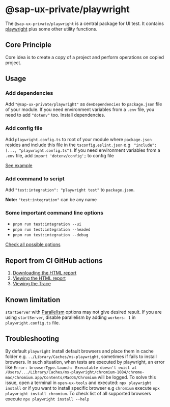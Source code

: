 #  @sap-ux-private/playwright
The `@sap-ux-private/playwright` is a central package for UI test. It contains [playwright](https://www.npmjs.com/package/playwright) plus some other utility functions.

## Core Principle
Core idea is to create a copy of a project and perform operations on copied project.

## Usage
### Add dependencies
Add `"@sap-ux-private/playwright"` as `devDependencies` to `package.json` file of your module. If you need environment variables from a  `.env` file, you need to add `"dotenv"` too.
Install dependencies.

### Add config file
Add `playwright.config.ts` to root of your module where `package.json` resides and include this file in the `tsconfig.eslint.json` e.g ` "include": [..., "playwright.config.ts"]`.
If you need environment variables from a  `.env` file, add `import 'dotenv/config';` to config file

[See example](https://github.com/SAP/open-ux-tools/blob/main/packages/preview-middleware/playwright.config.ts)

### Add command to script
Add `"test:integration": "playwright test"` to `package.json`. 

**Note:** `"test:integration"` can be any name

### Some important command line options
* `pnpm run test:integration --ui`
* `pnpm run test:integration --headed`
* `pnpm run test:integration --debug`

[Check all possible options](https://playwright.dev/docs/test-cli)

## Report from CI GitHub actions
1. [Downloading the HTML report](https://playwright.dev/docs/ci-intro#downloading-the-html-report)
2. [Viewing the HTML report](https://playwright.dev/docs/ci-intro#viewing-the-html-report)
3. [Viewing the Trace](https://playwright.dev/docs/ci-intro#viewing-the-trace)


## Known limitation
`startServer` with [Parallelism](https://playwright.dev/docs/test-parallel) options may not give desired result. If you are using `startServer`, disable parallelism by adding `workers: 1` in `playwright.config.ts` file.

## Troubleshooting
By default `playwright` install default browsers and place them in cache folder e.g. `../Library/Caches/ms-playwright`, sometimes if fails to install browsers. In such situation, when tests are executed by playwright, an error like `Error: browserType.launch: Executable doesn't exist at /Users/.../Library/Caches/ms-playwright/chromium-1084/chrome-mac/Chromium.app/Contents/MacOS/Chromium` will be logged. 
To solve this issue, open a terminal in `open-ux-tools` and executed: `npx playwright install` or if you want to install specific browser e.g `chromium` execute `npx playwright install chromium`. To check list of all supported browsers execute `npx playwright install --help`

 
